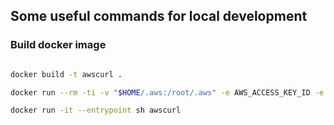 ## Some useful commands for local development
### Build docker image
```sh

docker build -t awscurl .

docker run --rm -ti -v "$HOME/.aws:/root/.aws" -e AWS_ACCESS_KEY_ID -e AWS_SECRET_ACCESS_KEY -e AWS_SECURITY_TOKEN -e AWS_PROFILE -e AWS_REGION awscurl  "${api_url_base}/api/rxxxxx"

docker run -it --entrypoint sh awscurl 
```
